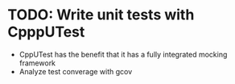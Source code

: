 # TODO: Write unit tests with CpppUTest
+ CppUTest has the benefit that it has a fully integrated mocking framework
+ Analyze test converage with gcov